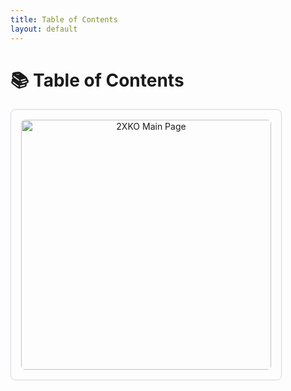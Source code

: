 ```yaml
---
title: Table of Contents
layout: default
---
```


# 📚 Table of Contents

<div style="text-align:center; border: 1px solid #d0d7de; border-radius: 8px; padding: 16px; display: inline-block;">
  <a href="2xko/main.html" style="text-decoration:none; color:inherit;">
    <img src="assets/images/main-preview.png" alt="2XKO Main Page" width="400" style="border-radius:6px;">
  </a>
</div>
